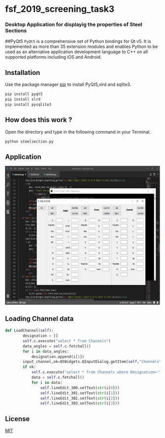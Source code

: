 # fsf_2019_screening_task3
### Desktop Application for displayig the properties of Steel Sections
##PyQt5
`PyQt5` is a comprehensive set of Python bindings for Qt v5. It is implemented as more than 35 extension modules and
enables Python to be used as an alternative application development language to C++ on all supported platforms 
including iOS and Android.

## Installation

Use the package manager [pip](https://pip.pypa.io/en/stable/) to install PyQt5,xlrd and sqlite3.

```bash
pip install pyqt5
pip install xlrd
pip install pysqlite3 
```

## How does this work ?
Open the directory and type in the following command in your Terminal.


```bash
python steelsection.py
```

## Application

<p align="center" markdown="1">
  <img src="img/application.png" width="700" height="450" alt="Fyne Hello Dark Theme" />
</p>


## Loading Channel data 

```python
def LoadChannel(self):
        designation = []
        self.c.execute("select * from Channels")
        data_angles = self.c.fetchall()
        for i in data_angles:
            designation.append(i[1])
        input_channel,ok=QtWidgets.QInputDialog.getItem(self,"Channels","Select from following Designations",designation,0,False)
        if ok:
            self.c.execute("select * from Channels where Designation='"+input_channel+"';")
            data = self.c.fetchall()
            for i in data:
                self.lineEdit_300.setText(str(i[0]))
                self.lineEdit_301.setText(str(i[1]))
                self.lineEdit_302.setText(str(i[2]))
                self.lineEdit_303.setText(str(i[3]))
```

## License
[MIT](https://choosealicense.com/licenses/mit/)
